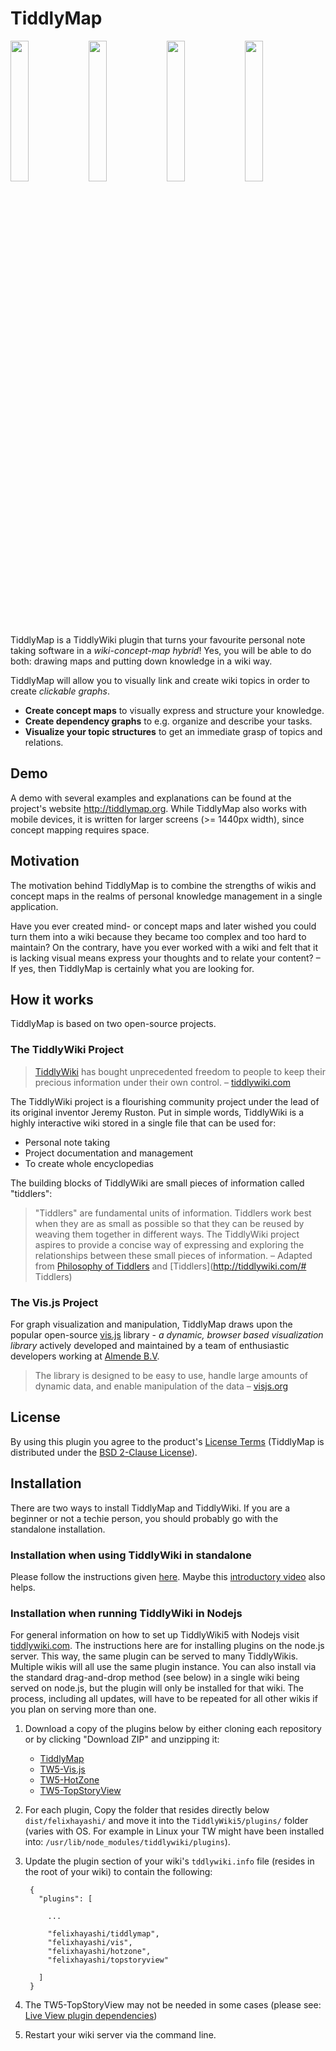 TiddlyMap
=====================================================================

<img src="https://cloud.githubusercontent.com/assets/4307137/9981521/384afc1a-5fc0-11e5-92bc-2c2ce5996766.png" width="24%" />
<img src="https://cloud.githubusercontent.com/assets/4307137/9981522/3863033c-5fc0-11e5-9c2d-f27762f51f8b.png" width="24%" />
<img src="https://cloud.githubusercontent.com/assets/4307137/9981524/386d61b0-5fc0-11e5-9485-94f75be5e049.png" width="24%" />
<img src="https://cloud.githubusercontent.com/assets/4307137/9981523/386d00a8-5fc0-11e5-9006-11ed7abce725.png" width="24%" />

TiddlyMap is a TiddlyWiki plugin that turns your favourite personal note taking software in a *wiki-concept-map hybrid*! Yes, you will be able to do both: drawing maps and putting down knowledge in a wiki way.

TiddlyMap will allow you to visually link and create wiki topics in order to create *clickable graphs*.

* **Create concept maps** to visually express and structure your knowledge.
* **Create dependency graphs** to e.g. organize and describe your tasks.
* **Visualize your topic structures** to get an immediate grasp of topics and relations.

Demo
---------------------------------------------------------------------

A demo with several examples and explanations can be found at the project's website http://tiddlymap.org. While TiddlyMap also works with mobile devices, it is written for larger screens (>= 1440px width), since concept mapping requires space.

Motivation
---------------------------------------------------------------------

The motivation behind TiddlyMap is to combine the strengths of wikis and concept maps in the realms of personal knowledge management in a single application.

Have you ever created mind- or concept maps and later wished you could turn them into a wiki because they became too complex and too hard to maintain? On the contrary, have you ever worked with a wiki and felt that it is lacking visual means express your thoughts and to relate your content? – If yes, then TiddlyMap is certainly what you are looking for.

How it works
---------------------------------------------------------------------

TiddlyMap is based on two open-source projects.

### The TiddlyWiki Project

> [TiddlyWiki](http://tiddlywiki.com/) has bought unprecedented freedom to people to keep their precious information under their own control.
> – [tiddlywiki.com]([http://tiddlywiki.com]/#TiddlyWiki)

The TiddlyWiki project is a flourishing community project under the lead of its original inventor Jeremy Ruston. Put in simple words, TiddlyWiki is a highly interactive wiki stored in a single file that can be used for:

* Personal note taking
* Project documentation and management
* To create whole encyclopedias

The building blocks of TiddlyWiki are small pieces of information called "tiddlers":

> "Tiddlers" are fundamental units of information. Tiddlers work best when they are as small as possible so that they can be reused by weaving them together in different ways. The TiddlyWiki project aspires to provide a concise way of expressing and exploring the relationships between these small pieces of information.
> –  Adapted from [Philosophy of Tiddlers](http://tiddlywiki.com/#Philosophy%20of%20Tiddlers) and [Tiddlers](http://tiddlywiki.com/#
Tiddlers)

### The Vis.js Project

For graph visualization and manipulation, TiddlyMap draws upon the popular open-source [vis.js](http://visjs.org/) library - *a dynamic, browser based visualization library* actively developed and maintained by a team of enthusiastic developers working at [Almende B.V](|http://almende.com).

> The library is designed to be easy to use, handle large amounts of dynamic data, and enable manipulation of the data
> – [visjs.org](|http://visjs.org/)

License
---------------------------------------------------------------------

By using this plugin you agree to the product's [License Terms](https://github.com/felixhayashi/TW5-TiddlyMap/blob/master/LICENSE) (TiddlyMap is distributed under the [BSD 2-Clause License](http://opensource.org/licenses/BSD-2-Clause)).

Installation
---------------------------------------------------------------------

There are two ways to install TiddlyMap and TiddlyWiki. If you are a
beginner or not a techie person, you should probably go with the
standalone installation.

### Installation when using TiddlyWiki in standalone

Please follow the instructions given [here](http://tiddlymap.org/#Installation).
Maybe this [introductory video](https://youtu.be/dmeIxuN0L5w) also helps.

### Installation when running TiddlyWiki in Nodejs

For general information on how to set up TiddlyWiki5 with Nodejs visit [tiddlywiki.com](http://tiddlywiki.com). The instructions here are for installing plugins on the node.js server.  This way, the same plugin can be served to many TiddlyWikis.  Multiple wikis will all use the same plugin instance.  You can also install via the standard drag-and-drop method (see below) in a single wiki being served on node.js, but the plugin will only be installed for that wiki. The process, including all updates, will have to be repeated for all other wikis if you plan on serving more than one.

1. Download a copy of the plugins below by either cloning each repository or by clicking "Download ZIP" and unzipping it:

    * [TiddlyMap](https://github.com/felixhayashi/TW5-TiddlyMap)
    * [TW5-Vis.js](https://github.com/felixhayashi/TW5-Vis.js)
    * [TW5-HotZone](https://github.com/felixhayashi/TW5-HotZone)
    * [TW5-TopStoryView](https://github.com/felixhayashi/TW5-TopStoryView)

2. For each plugin, Copy the folder that resides directly below `dist/felixhayashi/` and move it into the `TiddlyWiki5/plugins/` folder (varies with OS. For example in Linux your TW might have been installed into: `/usr/lib/node_modules/tiddlywiki/plugins`).
3. Update the plugin section of your wiki's `tddlywiki.info` file (resides in the root of your wiki) to contain the following:

        {
          "plugins": [
            
            ...
            
            "felixhayashi/tiddlymap",
            "felixhayashi/vis",
            "felixhayashi/hotzone",
            "felixhayashi/topstoryview"
            
          ]
        }
        
4. The TW5-TopStoryView may not be needed in some cases (please see: [Live View plugin dependencies](http://tiddlymap.org/#Working%20with%20the%20live%20view))
5. Restart your wiki server via the command line.


